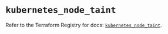 # `kubernetes_node_taint`

Refer to the Terraform Registry for docs: [`kubernetes_node_taint`](https://registry.terraform.io/providers/hashicorp/kubernetes/2.26.0/docs/resources/node_taint).
